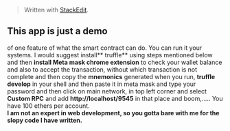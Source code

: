 ﻿


> Written with [StackEdit](https://stackedit.io/).

This app is just a demo
--------------------------------
 of one feature of what the smart contract can do. You can run it your systems. I would suggest install** truffle** using steps mentioned below and then **install Meta mask chrome extension** to check your wallet balance and also to accept the transaction, without which transaction is not complete and then copy the **mnemonics** generated when you run, **truffle develop** in your shell and then paste it in meta mask and type your password and then click on main network, in top left corner and select **Custom RPC** and add **http://localhost/9545** in that place and boom,..... You have 100 ethers per account.  
**I am not an expert in web development, so you gotta bare with me for the slopy code I have written.**